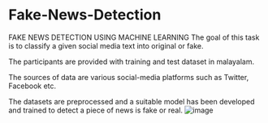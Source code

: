 # Fake-News-Detection
FAKE NEWS DETECTION USING MACHINE LEARNING
The goal of this task is to classify a given social media text into original or fake. 

The participants are provided with training and test dataset in malayalam.

The sources of data are various social-media platforms such as Twitter, Facebook etc. 

The datasets are preprocessed and a suitable model has been developed and trained to detect a piece of news is fake or real.
![image](https://github.com/mhmd-sameer/Fake-News-Detection/assets/125353594/973d23ec-4f9f-45e9-b481-1a4b980ea6c4)
